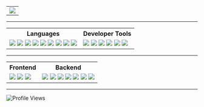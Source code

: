 <table>
  <tr>
    <td>
      <img src="https://github-profile-summary-cards.vercel.app/api/cards/profile-details?username=ggolympia&theme=city_lights" />
    </td>
  </tr>
</table>

---

<table style="width:100%;">
  <tr>
    <th>Languages</th>
    <th>Developer Tools</th>
  </tr>
  <tr>
    <td>
      <img src="https://img.shields.io/static/v1?label=&labelColor=505050&message=JavaScript&color=f0db4f&style=for-the-badge&logo=javascript&logoColor=f0db4f" />
      <img src="https://img.shields.io/static/v1?label=&labelColor=505050&message=TypeScript&color=3178C6&style=for-the-badge&logo=typescript" />
      <img src="https://img.shields.io/static/v1?label=&labelColor=505050&message=HTML5&color=e34c26&style=for-the-badge&logo=html5" />
      <img src="https://img.shields.io/static/v1?label=&labelColor=505050&message=CSS3&color=2965f1&style=for-the-badge&logo=css3&logoColor=2965f1" />
      <img src="https://img.shields.io/static/v1?label=&labelColor=505050&message=Tailwind%20CSS&color=07B6D5&style=for-the-badge&logo=tailwindcss" />
      <img src="https://img.shields.io/static/v1?label=&labelColor=505050&message=Bash&color=4EAA25&style=for-the-badge&logo=gnu-bash" />
      <img src="https://img.shields.io/static/v1?label=&labelColor=505050&message=MongoDB&color=001e2b&style=for-the-badge&logo=MongoDb" />
      <img src="https://img.shields.io/static/v1?label=&labelColor=000000&message=MariaDB&color=083b4b&style=for-the-badge&logo=MariaDb" />
      <img src="https://img.shields.io/static/v1?label=&labelColor=ffffff&message=MySQL&color=e59208&style=for-the-badge&logo=MySQL" />
    </td>
    <td>
      <img src="https://img.shields.io/static/v1?label=&labelColor=505050&message=Linux&color=FCC624&style=for-the-badge&logo=linux&logoColor=black" />
      <img src="https://img.shields.io/static/v1?label=&labelColor=505050&message=Git&color=F05032&style=for-the-badge&logo=git" />
      <img src="https://img.shields.io/static/v1?label=&labelColor=505050&message=NPM&color=CB3837&style=for-the-badge&logo=npm" />
      <img src="https://img.shields.io/static/v1?label=&labelColor=505050&message=Python&color=3877AB&style=for-the-badge&logo=python" />
      <img src="https://img.shields.io/static/v1?label=&labelColor=505050&message=Postman&color=FF6C37&style=for-the-badge&logo=postman&logoColor=FF6C37" />
      <img src="https://img.shields.io/static/v1?label=&labelColor=505050&message=Swagger&color=85EA2D&style=for-the-badge&logo=swagger" />
    </td>
  </tr>
</table>

---

<table>
  <tr>
    <th>Frontend</th>
    <th>Backend</th>
  </tr>
  <tr>
    <td>
      <img src="https://img.shields.io/static/v1?label=&labelColor=505050&message=Next.js&color=000000&style=for-the-badge&logo=next.js" />
      <img src="https://img.shields.io/static/v1?label=&labelColor=505050&message=React&color=61DAFB&style=for-the-badge&logo=react" />
      <img src="https://img.shields.io/static/v1?label=&labelColor=505050&message=Vue.js&color=4fc08d&style=for-the-badge&logo=Vue.js" />
    </td>
    <td>
      <img src="https://img.shields.io/static/v1?label=&labelColor=505050&message=CodeIgniter%203/4&color=EF4223&style=for-the-badge&logo=codeigniter" />
      <img src="https://img.shields.io/static/v1?label=&labelColor=505050&message=Node.js&color=339933&style=for-the-badge&logo=node.js" />
      <img src="https://img.shields.io/static/v1?label=&labelColor=505050&message=PHP&color=8B96C0&style=for-the-badge&logo=php" />
      <img src="https://img.shields.io/static/v1?label=&labelColor=505050&message=MySQL&color=4479A1&style=for-the-badge&logo=mysql" />
      <img src="https://img.shields.io/static/v1?label=&labelColor=505050&message=Docker&color=2496ED&style=for-the-badge&logo=docker" />
      <img src="https://img.shields.io/static/v1?label=&labelColor=505050&message=Fastify&color=ffffff&style=for-the-badge&logo=fastify" />
      <img src="https://img.shields.io/static/v1?label=&labelColor=505050&message=Express&color=ffffff&style=for-the-badge&logo=Express" />
    </td>
  </tr>
</table>

---

![Profile Views](https://komarev.com/ghpvc/?username=ggolympia)


